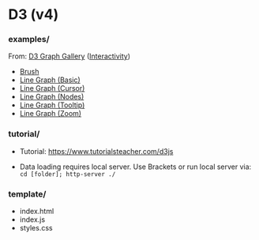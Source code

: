 # D3 (v4)

### examples/

From: [D3 Graph Gallery](https://www.d3-graph-gallery.com/index.html) ([Interactivity](https://www.d3-graph-gallery.com/interactivity.html))
- [Brush](https://www.d3-graph-gallery.com/graph/interactivity_brush.html)
- [Line Graph (Basic)](https://www.d3-graph-gallery.com/graph/line_basic.html)
- [Line Graph (Cursor)](https://www.d3-graph-gallery.com/graph/line_cursor.html)
- [Line Graph (Nodes)](http://bl.ocks.org/romsson/f205420d21ced66810058d4cdf25c6dd)
- [Line Graph (Tooltip)](https://bl.ocks.org/Qizly/8f6ba236b79d9bb03a80)
- [Line Graph (Zoom)](https://www.d3-graph-gallery.com/graph/line_brushZoom.html)

### tutorial/

- Tutorial: https://www.tutorialsteacher.com/d3js       

- Data loading requires local server. Use Brackets or run local server via: ```cd [folder]; http-server ./```

### template/

- index.html
- index.js
- styles.css
